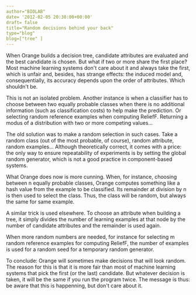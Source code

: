```yaml
---
author="BIOLAB"
date= '2012-02-05 20:30:00+00:00'
draft= false
title="Random decisions behind your back"
type="blog"
blog=["tree" ]
---
```


When Orange builds a decision tree, candidate attributes are evaluated and the best candidate is chosen. But what if two or more share the first place? Most machine learning systems don't care about it and always take the first, which is unfair and, besides, has strange effects: the induced model and, consequentially, its accuracy depends upon the order of attributes. Which shouldn't be.

This is not an isolated problem. Another instance is when a classifier has to choose between two equally probable classes when there is no additional information (such as classification costs) to help make the prediction. Or selecting random reference examples when computing ReliefF. Returning a modus of a distribution with two or more competing values...

The old solution was to make a random selection in such cases. Take a random class (out of the most probable, of course), random attribute, random examples... Although theoretically correct, it comes with a price: the only way to ensure repeatability of experiments is by setting the global random generator, which is not a good practice in component-based systems.

What Orange does now is more cunning. When, for instance, choosing between n equally probable classes, Orange computes something like a hash value from the example to be classified. Its remainder at division by n is then used to select the class. Thus, the class will be random, but always the same for same example.

A similar trick is used elsewhere. To choose an attribute when building a tree, it simply divides the number of learning examples at that node by the number of candidate attributes and the remainder is used again.

When more random numbers are needed, for instance for selecting m random reference examples for computing ReliefF, the number of examples is used for a random seed for a temporary random generator.

To conclude: Orange will sometimes make decisions that will look random. The reason for this is that it is more fair than most of machine learning systems that pick the first (or the last) candidate. But whatever decision is taken, it will be the same if you run the program twice. The message is thus: be aware that this is happenning, but don't care about it.
